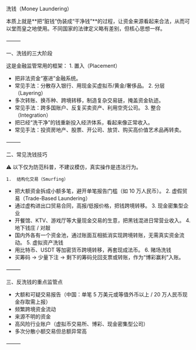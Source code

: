 洗钱（Money Laundering）

本质上就是**把“脏钱”伪装成“干净钱”**的过程，让资金来源看起来合法，从而可以堂而皇之地使用。不同国家的法律定义略有差别，但核心思想一样。

⸻

一、洗钱的三大阶段

这是金融监管常用的框架：
	1.	置入（Placement）
- 把非法资金“塞进”金融系统。
- 常见手法：分散存入银行、用现金买虚拟币/黄金/奢侈品。
	2.	分层（Layering）
- 多次转账、换币种、跨境转移，制造复杂交易链，掩盖资金轨迹。
- 常见手法：跨多国账户、反复买卖资产、利用空壳公司。
	3.	整合（Integration）
- 把已经“洗干净”的钱重新投入经济体系，看起来像正常收入。
- 常见手法：投资房地产、股票、开公司、放贷、购买高价值艺术品再转卖。

⸻

二、常见洗钱技巧

⚠️ 以下仅为防范科普，不建议模仿，真实操作是违法行为。

	1.	结构化交易（Smurfing）
- 把大额资金拆成小额多笔，避开单笔报告门槛（如 10 万人民币）。
	2.	虚假贸易（Trade-Based Laundering）
- 通过虚构进出口贸易合同，高报/低报价格，把钱跨境转移。
	3.	现金密集型企业
- 开餐馆、KTV、游戏厅等大量现金交易的生意，把黑钱混进日常营业收入。
	4.	地下钱庄 / 对敲
- 国内外各有一个资金池，通过账面互相抵消实现跨境转账，无需真实资金流动。
	5.	虚拟资产洗钱
- 用比特币、USDT 等加密货币跨境转移，再套现成法币。
	6.	赌场洗钱
- 买筹码 → 少量下注 → 剩下的筹码兑回支票或转账，作为“博彩赢利”入账。

⸻

三、反洗钱的重点监管点
- 大额和可疑交易报告（中国：单笔 5 万美元或等值外币以上 / 20 万人民币现金存取需上报）
- 频繁跨境资金流动
- 来源不明的资金
- 高风险行业账户（虚拟币交易所、博彩、现金密集型公司）
- 多次分散小额交易但总额异常高

⸻

